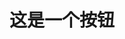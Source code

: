 # 这是一个按钮
<script setup>
  import demo1 from './demo1.vue'
  import demo2 from './demo2.vue'
  import preview from '../../../src/components/preview.vue'
</script>
<demo1></demo1>
  <preview compName="button" demoName="demo1"></preview>
<demo2></demo2>